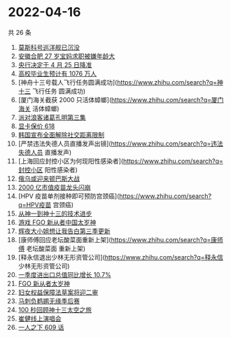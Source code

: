 # 2022-04-16

共 26 条

<!-- BEGIN ZHIHUSEARCH -->
<!-- 最后更新时间 Sat Apr 16 2022 13:11:25 GMT+0800 (China Standard Time) -->
1. [莫斯科号巡洋舰已沉没](https://www.zhihu.com/search?q=莫斯科号巡洋舰沉没)
1. [安徽合肥 27 岁宝妈求职被嫌年龄大](https://www.zhihu.com/search?q=合肥宝妈求职)
1. [央行决定于 4 月 25 日降准](https://www.zhihu.com/search?q=央行下调金融机构存款准备金率)
1. [高校毕业生预计有 1076 万人](https://www.zhihu.com/search?q=高校毕业生数量)
1. [神舟十三号载人飞行任务圆满成功](https://www.zhihu.com/search?q=神十三 飞行任务 圆满成功)
1. [厦门海关截获 2000 只活体蟑螂](https://www.zhihu.com/search?q=厦门海关 活体蟑螂)
1. [派对浪客诸葛孔明第三集](https://www.zhihu.com/search?q=派对浪客诸葛孔明第三集)
1. [显卡保价 618](https://www.zhihu.com/search?q=显卡618)
1. [韩国宣布全面解除社交距离限制](https://www.zhihu.com/search?q=韩国解除社交距离限制)
1. [严禁违法失德人员直播发声出镜](https://www.zhihu.com/search?q=违法失德人员 直播发声)
1. [上海回应封控小区为何现阳性感染者](https://www.zhihu.com/search?q=封控小区 阳性感染者)
1. [俄乌或迎来顿巴斯大战](https://www.zhihu.com/search?q=顿巴斯大战)
1. [2000 亿市值疫苗龙头闪崩](https://www.zhihu.com/search?q=疫苗龙头智飞生物)
1. [HPV 疫苗单剂接种即可预防宫颈癌](https://www.zhihu.com/search?q=HPV疫苗 宫颈癌)
1. [从神一到神十三的技术进步](https://www.zhihu.com/search?q=从神一到神十三)
1. [游戏 FGO 新从者中国太岁神](https://www.zhihu.com/search?q=FGO太岁神)
1. [辉夜大小姐想让我告白第三季更新](https://www.zhihu.com/search?q=辉夜大小姐想让我告白第三季第二集)
1. [康师傅回应老坛酸菜面重新上架](https://www.zhihu.com/search?q=康师傅 老坛酸菜面 重新上架)
1. [释永信退出少林无形资管公司](https://www.zhihu.com/search?q=释永信 少林无形资管公司)
1. [一季度进出口总值同比增长 10.7%](https://www.zhihu.com/search?q=一季度外贸进出口总值)
1. [FGO 新从者太岁神](https://www.zhihu.com/search?q=FGO太岁神)
1. [妇女权益保障法草案将迎二审](https://www.zhihu.com/search?q=妇女权益保障法草案)
1. [马刺负鹈鹕无缘季后赛](https://www.zhihu.com/search?q=附加赛马刺鹈鹕)
1. [100 秒回顾神十三太空之旅](https://www.zhihu.com/search?q=神十三回家)
1. [崔健线上演唱会](https://www.zhihu.com/search?q=崔健线上演唱会)
1. [一人之下 609 话](https://www.zhihu.com/search?q=一人之下609)
<!-- END ZHIHUSEARCH -->

